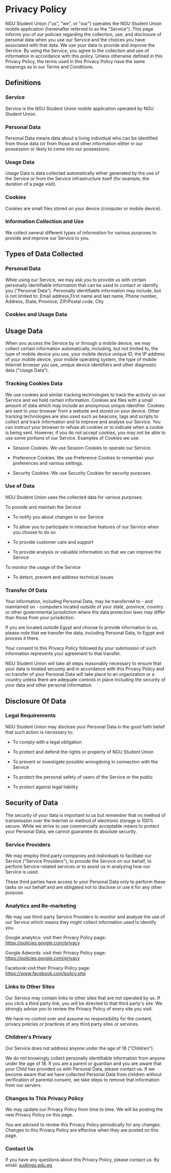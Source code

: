 # Privacy Policy

NGU Student Union ("us", "we", or "our") operates the NGU Student Union mobile application
            (hereinafter referred to as the "Service"). This page informs you of
            our policies regarding the collection, use, and disclosure of
            personal data when you use our Service and the choices you have
            associated with that data. We use your data to provide and
            improve the Service. By using the Service, you agree to the
            collection and use of information in accordance with this policy.
            Unless otherwise defined in this Privacy Policy, the terms used in
            this Privacy Policy have the same meanings as in our Terms and
            Conditions.

## Definitions


### Service
Service is the NGU Student Union mobile application operated by NGU Student Union.


### Personal Data
Personal Data means data about a living individual who can be
            identified from those data (or from those and other information
            either in our possession or likely to come into our possession).

### Usage Data
Usage Data is data collected automatically either generated by the
            use of the Service or from the Service infrastructure itself (for
            example, the duration of a page visit).
            
### Cookies
Cookies are small files stored on your device (computer or mobile
            device).
      
### Information Collection and Use
      
We collect several different types of information for various
            purposes to provide and improve our Service to you.
            
## Types of Data Collected
### Personal Data
While using our Service, we may ask you to provide us with certain
            personally identifiable information that can be used to contact or
            identify you ("Personal Data"). Personally identifiable information
            may include, but is not limited to: Email address,First name and last name, Phone number, Address, State, Province, ZIP/Postal code, City
 
### Cookies and Usage Data
## Usage Data

When you access the Service by or through a mobile device, we may
            collect certain information automatically, including, but not
            limited to, the type of mobile device you use, your mobile device
            unique ID, the IP address of your mobile device, your mobile
            operating system, the type of mobile Internet browser you use,
            unique device identifiers and other diagnostic data ("Usage Data").
       
### Tracking Cookies Data
We use cookies and similar tracking technologies to track the
            activity on our Service and we hold certain information. Cookies are
            files with a small amount of data which may include an anonymous
            unique identifier. Cookies are sent to your browser from a website
            and stored on your device. Other tracking technologies are also used
            such as beacons, tags and scripts to collect and track information
            and to improve and analyse our Service. You can instruct your
            browser to refuse all cookies or to indicate when a cookie is being
            sent. However, if you do not accept cookies, you may not be able to
            use some portions of our Service. Examples of Cookies we use:

- Session Cookies. We use Session Cookies to operate our Service.

- Preference Cookies. We use Preference Cookies to remember your
            preferences and various settings.

- Security Cookies. We use Security Cookies for security purposes.

### Use of Data

   
NGU Student Union uses the collected data for various purposes:

To provide and maintain the Service

- To notify you about changes to our Service

- To allow you to participate in interactive features of our Service
            when you choose to do so

- To provide customer care and support

- To provide analysis or valuable information so that we can improve
            the Service

To monitor the usage of the Service

- To detect, prevent and address technical issues


### Transfer Of Data
Your information, including Personal Data, may be transferred to -
            and maintained on - computers located outside of your state,
            province, country or other governmental jurisdiction where the data
            protection laws may differ than those from your jurisdiction.


If you are located outside Egypt and choose to provide information
            to us, please note that we transfer the data, including Personal
            Data, to Egypt and process it there.

Your consent to this Privacy Policy followed by your submission of
            such information represents your agreement to that transfer.

NGU Student Union will take all steps reasonably necessary to ensure that your
            data is treated securely and in accordance with this Privacy Policy
            and no transfer of your Personal Data will take place to an
            organization or a country unless there are adequate controls in
            place including the security of your data and other personal
            information.
## Disclosure Of Data
### Legal Requirements
 
NGU Student Union may disclose your Personal Data in the good faith belief that
            such action is necessary to:

- To comply with a legal obligation</Text>

- To protect and defend the rights or property of NGU Student Union

- To prevent or investigate possible wrongdoing in connection with
            the Service

- To protect the personal safety of users of the Service or the
            public

- To protect against legal liability</Text>

## Security of Data

The security of your data is important to us but remember that no
            method of transmission over the Internet or method of electronic
            storage is 100% secure. While we strive to use commercially
            acceptable means to protect your Personal Data, we cannot guarantee
            its absolute security.
            
### Service Providers</Text>

We may employ third party companies and individuals to facilitate
            our Service ("Service Providers"), to provide the Service on our
            behalf, to perform Service-related services or to assist us in
            analyzing how our Service is used.

These third parties have access to your Personal Data only to
            perform these tasks on our behalf and are obligated not to disclose
            or use it for any other purpose.
            
### Analytics and Re-marketing

We may use third-party Service Providers to monitor and analyze the
            use of our Service which means they might collect information used
            to identify you.

Google analytics: visit their Privacy Policy page:
            https://policies.google.com/privacy

Google Adwords: visit their Privacy Policy page:
            https://policies.google.com/privacy

Facebook:visit their Privacy Policy page:
            https://www.facebook.com/policy.php

### Links to Other Sites

Our Service may contain links to other sites that are not operated
            by us. If you click a third party link, you will be directed to that
            third party's site. We strongly advise you to review the Privacy
            Policy of every site you visit.

We have no control over and assume no responsibility for the
            content, privacy policies or practices of any third party sites or
            services.
            
### Children's Privacy
Our Service does not address anyone under the age of 18
            ("Children").


We do not knowingly collect personally identifiable information from
            anyone under the age of 18. If you are a parent or guardian and you
            are aware that your Child has provided us with Personal Data, please
            contact us. If we become aware that we have collected Personal Data
            from children without verification of parental consent, we take
            steps to remove that information from our servers.


### Changes to This Privacy Policy
We may update our Privacy Policy from time to time. We will be
            posting the new Privacy Policy on this page.
        
You are advised to review this Privacy Policy periodically for any
            changes. Changes to this Privacy Policy are effective when they are
            posted on this page.

### Contact Us

If you have any questions about this Privacy Policy, please contact us: By email: su@ngu.edu.eg

